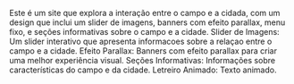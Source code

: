 Este é um site que explora a interação entre o campo e a cidada, com um design que inclui um slider de imagens, banners com efeito parallax, menu fixo, e seções informativas sobre o campo e a cidade.
Slider de Imagens: Um slider interativo que apresenta informacoes sobre a relaçao entre o campo e a cidade.
Efeito Parallax: Banners com efeito parallax para criar uma melhor experiência visual.
Seções Informativas: Informações sobre características do campo e da cidade.
Letreiro Animado: Texto animado.

